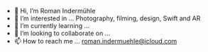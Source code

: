 - 👋 Hi, I’m Roman Indermühle
- 👀 I’m interested in ... Photography, filming, design, Swift and AR
- 🌱 I’m currently learning ...
- 💞️ I’m looking to collaborate on ...
- 📫 How to reach me ... roman.indermuehle@icloud.com

<!---
romanindermuehle/romanindermuehle is a ✨ special ✨ repository because its `README.md` (this file) appears on your GitHub profile.
You can click the Preview link to take a look at your changes.
--->
